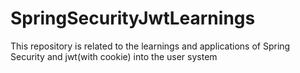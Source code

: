 # SpringSecurityJwtLearnings
This repository is related to the learnings and applications of Spring Security and jwt(with cookie) into the user system
